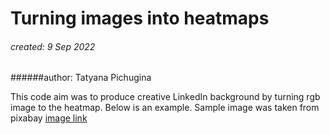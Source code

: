 # Turning images into heatmaps

###### created: 9 Sep 2022
######author: Tatyana Pichugina

This code aim was to produce creative LinkedIn background by turning rgb image to the heatmap. 
Below is an example. Sample image was taken from pixabay [image link](https://pixabay.com/ru/photos/%d0%b1%d0%b0%d0%b1%d0%be%d1%87%d0%ba%d0%b0-lycaena-dispar-7320158/)
